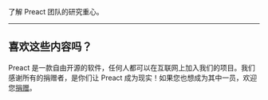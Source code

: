 了解 Preact 团队的研究重心。

<div><blog-overview></blog-overview></div>

<div>
  <hr />
  <h2>喜欢这些内容吗？</h2>
  <p>
    Preact 是一款自由开源的软件，任何人都可以在互联网上加入我们的项目。我们感谢所有的捐赠者，是你们让 Preact 成为现实！如果您也想成为其中一员，欢迎您<a href="https://opencollective.com/preact">捐赠</a>。
  </p>
</div>
